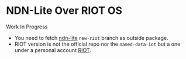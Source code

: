 NDN-Lite Over RIOT OS
========================

Work In Progress

* You need to fetch [ndn-lite](https://github.com/named-data-iot/ndn-lite)  `new-riot` branch  as  outside package.
* RIOT version is not the official repo nor the `named-data-iot` but a one under a personal account [RIOT](https://github.com/Zhiyi-Zhang/RIOT).